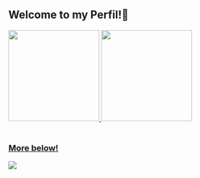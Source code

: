 ## Welcome to my Perfil!🐍

 <div>
   <a href="https://github.com/Felequezz">
   <img height="180em" src="https://github-readme-stats.vercel.app/api?username=Felequezz&show_icons=true&theme=dracula&include_all_commits=true&count_private=true"/>
   <img height="180em" src="https://github-readme-stats.vercel.app/api/top-langs/?username=Felequezz&layout=compact&langs_count=6&theme=dracula"/>
</div>
    

 
<br>
 
### More below!
 
<div> 
  
  <a href="[https://www.linkedin.com/in/ricardohdias](https://www.linkedin.com/in/mateus-henrique-costa-guedes-b153762b8?utm_source=share&utm_campaign=share_via&utm_content=profile&utm_medium=android_app)" target="_blank"><img src="https://img.shields.io/badge/-LinkedIn-%230077B5?style=for-the-badge&logo=linkedin&logoColor=white" target="_blank"></a>
</div>
